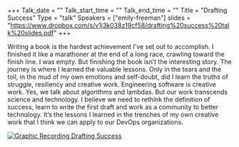 +++
Talk_date = ""
Talk_start_time = ""
Talk_end_time = ""
Title = "Drafting Success"
Type = "talk"
Speakers = ["emily-freeman"]
slides = "https://www.dropbox.com/s/v1j3k038z19cf58/drafting%20success%20talk%20slides.pdf"
+++

Writing a book is the hardest achievement I’ve set out to accomplish. I finished it like a marathoner at the end of a long race, crawling toward the finish line. I was empty. But finishing the book isn’t the interesting story. The journey is where I learned the valuable lessons. Only in the tears and the toil, in the mud of my own emotions and self-doubt, did I learn the truths of struggle, resiliency and creative work. Engineering software is creative work. Yes, we talk about algorithms and lambdas. But our work transcends science and technology. I believe we need to rethink the definition of success, learn to write the first draft and work as a community to better technology. It’s the lessons I learned in the trenches of my own creative work that I think we can apply to our DevOps organizations.

<a href="https://assets.devopsdays.org/events/2019/toronto/EmilyFreeman_DraftingSuccess_Lg.jpg" target="_blank"><img src="https://assets.devopsdays.org/events/2019/toronto/EmilyFreeman_DraftingSuccess.png" alt="Graphic Recording Drafting Success" /></a>